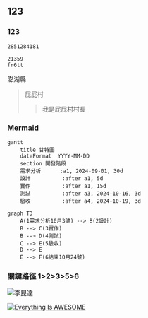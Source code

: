 ## 123
### 123

`` 2851284181
``
```
21359
fr6tt
```
澎湖縣
>屁屁村
>>我是屁屁村村長

### Mermaid
```mermaid
gantt
    title 甘特圖
    dateFormat  YYYY-MM-DD
    section 開發階段
    需求分析      :a1, 2024-09-01, 30d
    設計          :after a1, 5d
    實作          :after a1, 15d
    測試          :after a3, 2024-10-16, 3d  
    驗收          :after a4, 2024-10-19, 3d  

```
```mermaid
graph TD
    A(1需求分析10月3號) --> B(2設計)
    B --> C(3實作)
    B --> D(4測試)
    C --> E(5驗收)
    D --> E
    E --> F(6結束10月24號)
```
###                                                                  關鍵路徑 1>2>3>5>6



![李昆達](https://github.com/user-attachments/assets/12729961-c415-49d4-a653-687a7ce322fa)

[![Everything Is AWESOME](https://img.youtube.com/vi/StTqXEQ2l-Y/0.jpg)](https://www.youtube.com/watch?v=StTqXEQ2l-Y "Everything Is AWESOME")

